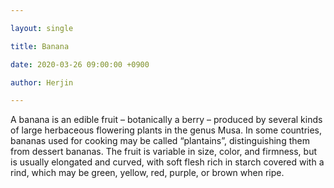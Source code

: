 ```yaml
---

layout: single

title: Banana 

date: 2020-03-26 09:00:00 +0900 

author: Herjin

---
```


A banana is an edible fruit – botanically a berry – produced by several kinds of large herbaceous flowering plants in the genus Musa.
In some countries, bananas used for cooking may be called “plantains”, distinguishing them from dessert bananas. The fruit is variable in size, color, and firmness, but is usually elongated and curved, with soft flesh rich in starch covered with a rind, which may be green, yellow, red, purple, or brown when ripe.